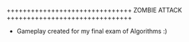 +++++++++++++++++++++++++++++++ ZOMBIE ATTACK +++++++++++++++++++++++++++++++
- Gameplay created for my final exam of Algorithms :)
